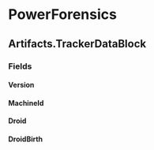 ﻿# PowerForensics


## Artifacts.TrackerDataBlock

### Fields

#### Version

#### MachineId

#### Droid

#### DroidBirth
